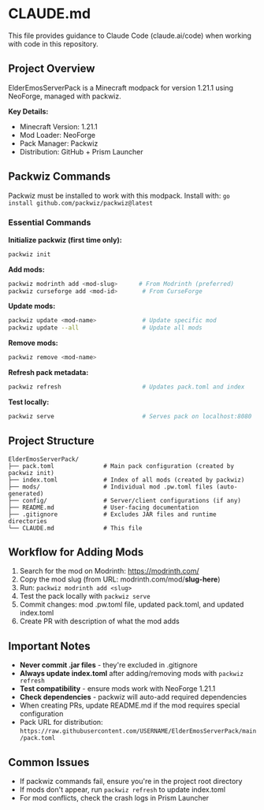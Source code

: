 # CLAUDE.md

This file provides guidance to Claude Code (claude.ai/code) when working with code in this repository.

## Project Overview

ElderEmosServerPack is a Minecraft modpack for version 1.21.1 using NeoForge, managed with packwiz.

**Key Details:**
- Minecraft Version: 1.21.1
- Mod Loader: NeoForge
- Pack Manager: Packwiz
- Distribution: GitHub + Prism Launcher

## Packwiz Commands

Packwiz must be installed to work with this modpack. Install with: `go install github.com/packwiz/packwiz@latest`

### Essential Commands

**Initialize packwiz (first time only):**
```bash
packwiz init
```

**Add mods:**
```bash
packwiz modrinth add <mod-slug>      # From Modrinth (preferred)
packwiz curseforge add <mod-id>       # From CurseForge
```

**Update mods:**
```bash
packwiz update <mod-name>             # Update specific mod
packwiz update --all                  # Update all mods
```

**Remove mods:**
```bash
packwiz remove <mod-name>
```

**Refresh pack metadata:**
```bash
packwiz refresh                       # Updates pack.toml and index
```

**Test locally:**
```bash
packwiz serve                         # Serves pack on localhost:8080
```

## Project Structure

```
ElderEmosServerPack/
├── pack.toml              # Main pack configuration (created by packwiz init)
├── index.toml             # Index of all mods (created by packwiz)
├── mods/                  # Individual mod .pw.toml files (auto-generated)
├── config/                # Server/client configurations (if any)
├── README.md              # User-facing documentation
├── .gitignore             # Excludes JAR files and runtime directories
└── CLAUDE.md              # This file
```

## Workflow for Adding Mods

1. Search for the mod on Modrinth: https://modrinth.com/
2. Copy the mod slug (from URL: modrinth.com/mod/**slug-here**)
3. Run: `packwiz modrinth add <slug>`
4. Test the pack locally with `packwiz serve`
5. Commit changes: mod .pw.toml file, updated pack.toml, and updated index.toml
6. Create PR with description of what the mod adds

## Important Notes

- **Never commit .jar files** - they're excluded in .gitignore
- **Always update index.toml** after adding/removing mods with `packwiz refresh`
- **Test compatibility** - ensure mods work with NeoForge 1.21.1
- **Check dependencies** - packwiz will auto-add required dependencies
- When creating PRs, update README.md if the mod requires special configuration
- Pack URL for distribution: `https://raw.githubusercontent.com/USERNAME/ElderEmosServerPack/main/pack.toml`

## Common Issues

- If packwiz commands fail, ensure you're in the project root directory
- If mods don't appear, run `packwiz refresh` to update index.toml
- For mod conflicts, check the crash logs in Prism Launcher

